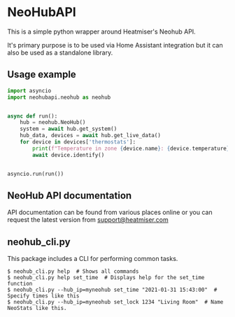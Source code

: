 <!--
    SPDX-FileCopyrightText: 2020 Andrius Štikonas <andrius@stikonas.eu>
    SPDX-License-Identifier: CC-BY-4.0
-->

# NeoHubAPI

This is a simple python wrapper around Heatmiser's Neohub API.

It's primary purpose is to be used via Home Assistant integration but
it can also be used as a standalone library.

## Usage example

```python
import asyncio
import neohubapi.neohub as neohub


async def run():
    hub = neohub.NeoHub()
    system = await hub.get_system()
    hub_data, devices = await hub.get_live_data()
    for device in devices['thermostats']:
        print(f"Temperature in zone {device.name}: {device.temperature}")
        await device.identify()


asyncio.run(run())
```

## NeoHub API documentation

API documentation can be found from various places online or
you can request the latest version from support@heatmiser.com

## neohub_cli.py

This package includes a CLI for performing common tasks.

```
$ neohub_cli.py help  # Shows all commands
$ neohub_cli.py help set_time  # Displays help for the set_time function
$ neohub_cli.py --hub_ip=myneohub set_time "2021-01-31 15:43:00"  # Specify times like this
$ neohub_cli.py --hub_ip=myneohub set_lock 1234 "Living Room"  # Name NeoStats like this.
```

